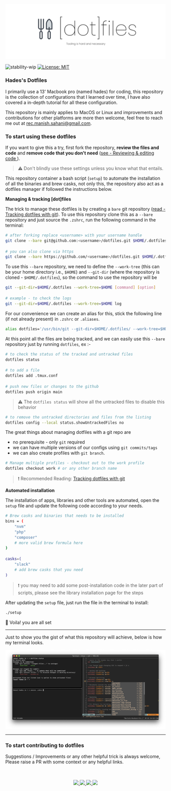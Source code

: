 ![banner.jpe](/static/banner.jpg)

![stability-wip](https://img.shields.io/badge/stability-stable-blue.svg) [![License: MIT](https://img.shields.io/badge/License-MIT-yellow.svg)](https://opensource.org/licenses/MIT)

### Hades's Dotfiles 

I primarily use a 13' Macbook pro (named hades) for coding, this repository is the collection of configurations that I learned over time, I have also covered a in-depth tutorial for all these configuration.

This repository is mainly applies to MacOS or Linux and improvements and contributions for other platforms are more then welcome, feel free to reach me out at [rec.manish.sahani@gmail.com](mailto:rec.manish.sahani@gmail.com).


### To start using these dotfiles

If you want to give this a try, first fork the repository, **review the files and code** and **remove code that you don't need** ([see - Reviewing & editing code ]()).

> :warning: Don't blindly use these settings unless you know what that entails.

This repository container a bash script (`setup`) to automate the installation of all the binaries and brew casks, not only this, the repository also act as a dotfiles manager if followed the instructions below.

**Managing & tracking [dot]files**

The trick to manage these dotfiles is by creating a `bare` git repository ([read - Tracking dotfiles with git]()). To use this repository clone this as a `--bare` repository and just source the `.zshrc`, run the following command in the terminal:

```bash
# after forking replace <username> with your username handle
git clone --bare git@github.com:<username>/dotfiles.git $HOME/.dotfiles

# you can also clone via https
git clone --bare https://github.com/<username>/dotfiles.git $HOME/.dotfiles
````

To use this `--bare` repository, we need to define the `--work-tree` (this can be your home directory i.e., `$HOME`) and `--git-dir` (where the repository is cloned - `$HOME/.dotfiles`), so the command to use the repository will be
```bash
git --git-dir=$HOME/.dotfiles --work-tree=$HOME [command] [option]

# example - to check the logs 
git --git-dir=$HOME/.dotfiles --work-tree=$HOME log
```

For our convenience we can create an alias for this, stick the following line (if not already present) in `.zshrc` or `.aliases`.

```bash
alias dotfiles='/usr/bin/git --git-dir=$HOME/.dotfiles/ --work-tree=$HOME
``` 

At this point all the files are being tracked, and we can easily use this `--bare` repository just by running `dotfiles`, ex :-

```bash
# to check the status of the tracked and untracked files 
dotfiles status

# to add a file 
dotfiles add .tmux.conf

# push new files or changes to the github
dotfiles push origin main
```

> :warning: The `dotfiles status` will show all the untracked files to disable this behavior 

```bash 
# to remove the untracked directories and files from the listing
dotfiles config --local status.showUntrackedFiles no 
```

The great things about managing dotfiles with a git repo are
- no prerequisite - only `git` required
- we can have multiple versions of our configs using `git commits/tags`
- we can also create profiles with `git branch`.

```bash
# Manage multiple profiles - checkout out to the work profile 
dotfiles checkout work # or any other branch name
```

> :heavy_exclamation_mark:  Recommended Reading: [Tracking dotfiles with git]()

**Automated installation**

The installation of apps, libraries and other tools are automated, open the `setup` file and update the following code according to your needs.

```bash
# Brew casks and binaries that needs to be installed
bins = (
    "nvm"
    "php"
    "composer"
    # more valid brew formula here
)

casks=(
    "slack"
    # add brew casks that you need 
)
```

> :exclamation: you may need to add some post-installation code in the later part of scripts, please see the library installation page for the steps

After updating the `setup` file, just run the file in the terminal to install:
```bash
./setup
```

:wine_glass: Voila! you are all set 

---

Just to show you the gist of what this repository will achieve, below is how my terminal looks.

![terminal.png](/static/terminal.png)

---

### To start contributing to dotfiles

Suggestions / Improvements or any other helpful trick is always welcome, Please raise a PR with some context or any helpful links.


<!-----------------------------------------------------------------------------
    Footer 
------------------------------------------------------------------------------>

<div align="center">
<br/>
<br/>
<!-- Mail to -->
<a href="mailto:rec.manish.sahani@gmail.com">
    <img width="25" src="https://img.icons8.com/material/120/000000/google-logo--v1.png"/>
</a>

<!-- Linkedin -->
<a href="https://www.linkedin.com/in/manishsahani/">
    <img width="25" src="https://img.icons8.com/ios-glyphs/120/000000/linkedin-circled.png"/>
</a>

<!-- Github -->
<a href="https://github.com/kalkayan/">
    <img width="25" src="https://img.icons8.com/material-sharp/120/000000/github.png"/>
</a>

<a href="https://open.spotify.com/user/sy6eqinfdpxilwe9si9vf0bxs">
    <img width="25" src="https://img.icons8.com/fluent-systems-filled/48/000000/spotify.png"/>
</a>

</div>